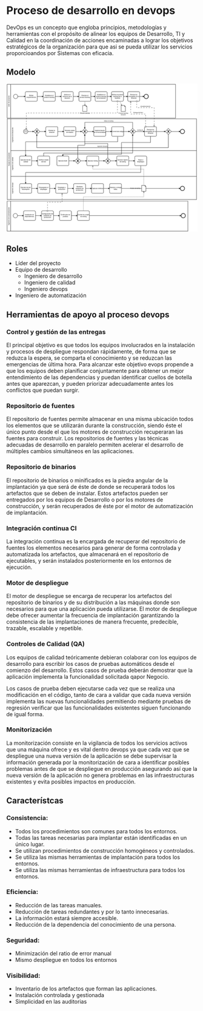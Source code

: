 # Proceso de desarrollo en devops

DevOps es un concepto que engloba principios, metodologías y herramientas con el propósito de alinear los equipos de Desarrollo, TI y Calidad en la coordinación de acciones encaminadas a lograr los objetivos estratégicos de la organización para que asi se pueda utilizar los servicios proporcioandos por Sistemas con eficacia.

## Modelo

![devops](imagenes/devops.png "proceso de desarrollo en devops")

## Roles

- Líder del proyecto
- Equipo de desarrollo
  - Ingeniero de desarrollo
  - Ingeniero de calidad
  - Ingeniero devops
- Ingeniero de automatización

## Herramientas de apoyo al proceso devops

### Control y gestión de las entregas

El principal objetivo es que todos los equipos involucrados en la instalación y procesos de despliegue respondan rápidamente, de forma que se reduzca la espera, se comparta el conocimiento y se reduzcan las emergencias de última hora. Para alcanzar este objetivo evops propende a que los equipos deben planificar conjuntamente para obtener un mejor entendimiento de las dependencias y puedan identificar cuellos de botella antes que aparezcan, y pueden priorizar adecuadamente antes los conflictos que puedan surgir.

### Repositorio de fuentes

El repositorio de fuentes permite almacenar en una misma ubicación todos los elementos que se utilizarán durante la construcción, siendo éste el único punto desde el que los motores de construcción recuperaran las fuentes para construir. Los repositorios de fuentes y las técnicas adecuadas de desarrollo en paralelo permiten acelerar el desarrollo de múltiples cambios simultáneos en las aplicaciones.

### Repositorio de binarios

El repositorio de binarios o minificados es la piedra angular de la implantación ya que será de éste de donde se recuperará todos los artefactos que se deben de instalar. Estos artefactos pueden ser entregados por los equipos de Desarrollo o por los motores de construcción, y serán recuperados de éste por el motor de automatización de implantación.

### Integración continua CI

La integración continua es la encargada de recuperar del repositorio de fuentes los elementos necesarios para generar de forma controlada y automatizada los artefactos, que almacenará en el repositorio de ejecutables, y serán instalados posteriormente en los entornos de ejecución.

### Motor de despliegue

El motor de despliegue se encarga de recuperar los artefactos del repositorio de binarios y de su distribución a las máquinas donde son necesarios para que una aplicación pueda utilizarse. El motor de despliegue debe ofrecer aumentar la frecuencia de implantación garantizando la consistencia de las implantaciones de manera frecuente, predecible, trazable, escalable y repetible.

### Controles de Calidad (QA)

Los equipos de calidad teóricamente debieran colaborar con los equipos de desarrollo para escribir los casos de pruebas automáticos desde el comienzo del desarrollo. Estos casos de prueba deberán demostrar que la aplicación implementa la funcionalidad solicitada qapor Negocio.

Los casos de prueba deben ejecutarse cada vez que se realiza una modificación en el código, tanto de cara a validar que cada nueva versión implementa las nuevas funcionalidades permitiendo mediante pruebas de regresión verificar que las funcionalidades existentes siguen funcionando de igual forma.

### Monitorización

La monitorización consiste en la vigilancia de todos los servicios activos que una máquina ofrece y es vital dentro devops ya que cada vez que se despliegue una nueva versión de la aplicación se debe supervisar la información generada por la monitorización de cara a identificar posibles problemas antes de que se despliegue en producción asegurando así que la nueva versión de la aplicación no genera problemas en las infraestructuras existentes y evita posibles impactos en producción.

## Característcas

### Consistencia:

- Todos los procedimientos son comunes para todos los entornos.
- Todas las tareas necesarias para implantar están identificadas en un único lugar.
- Se utilizan procedimientos de construcción homogéneos y controlados.
- Se utiliza las mismas herramientas de implantación para todos los entornos.
- Se utiliza las mismas herramientas de infraestructura para todos los entornos.

### Eficiencia:

- Reducción de las tareas manuales.
- Reducción de tareas redundantes y por lo tanto innecesarias.
- La información estará siempre accesible.
- Reducción de la dependencia del conocimiento de una persona.

### Seguridad:

- Minimización del ratio de error manual
- Mismo despliegue en todos los entornos

### Visibilidad:

- Inventario de los artefactos que forman las aplicaciones.
- Instalación controlada y gestionada
- Simplicidad en las auditorias
